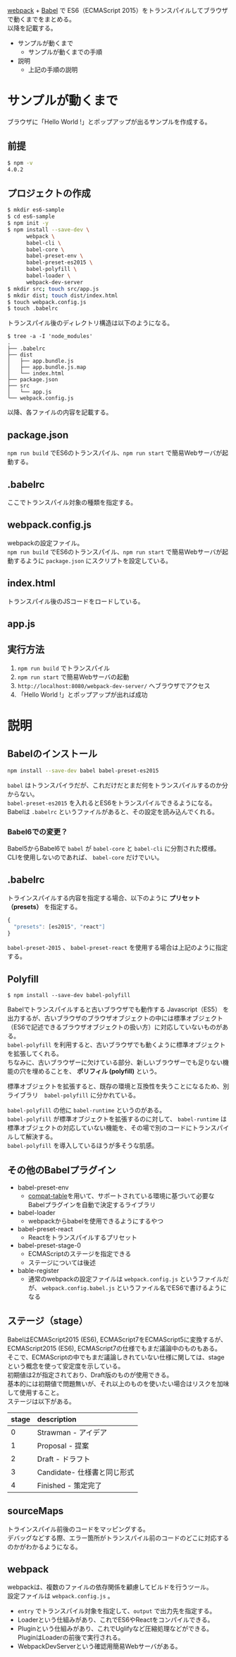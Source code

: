 [webpack](https://webpack.github.io) + [Babel](https://babeljs.io) で ES6（ECMAScript 2015）をトランスパイルしてブラウザで動くまでをまとめる。  
以降を記載する。

- サンプルが動くまで
  - サンプルが動くまでの手順
- 説明
  - 上記の手順の説明

# サンプルが動くまで

ブラウザに「Hello World !」とポップアップが出るサンプルを作成する。

## 前提

```sh
$ npm -v
4.0.2
```

## プロジェクトの作成

```sh
$ mkdir es6-sample
$ cd es6-sample
$ npm init -y
$ npm install --save-dev \
      webpack \
      babel-cli \
      babel-core \
      babel-preset-env \
      babel-preset-es2015 \
      babel-polyfill \
      babel-loader \
      webpack-dev-server
$ mkdir src; touch src/app.js
$ mkdir dist; touch dist/index.html
$ touch webpack.config.js
$ touch .babelrc
```

トランスパイル後のディレクトリ構造は以下のようになる。

```
$ tree -a -I 'node_modules'
.
├── .babelrc
├── dist
│   ├── app.bundle.js
│   ├── app.bundle.js.map
│   └── index.html
├── package.json
├── src
│   └── app.js
└── webpack.config.js
```

以降、各ファイルの内容を記載する。

## package.json

<script src="http://gist-it.appspot.com/https://github.com/pepese/js-sample/blob/master/es6-sample/package.json?footer=0"></script>

```npm run build``` でES6のトランスパイル、```npm run start``` で簡易Webサーバが起動する。

## .babelrc

<script src="http://gist-it.appspot.com/https://github.com/pepese/js-sample/blob/master/es6-sample/.babelrc?footer=0"></script>

ここでトランスパイル対象の種類を指定する。

## webpack.config.js

<script src="http://gist-it.appspot.com/https://github.com/pepese/js-sample/blob/master/es6-sample/webpack.config.js?footer=0"></script>

webpackの設定ファイル。  
```npm run build``` でES6のトランスパイル、```npm run start``` で簡易Webサーバが起動するように ```package.json``` にスクリプトを設定している。

## index.html

<script src="http://gist-it.appspot.com/https://github.com/pepese/js-sample/blob/master/es6-sample/dist/index.html?footer=0"></script>

トランスパイル後のJSコードをロードしている。

## app.js

<script src="http://gist-it.appspot.com/https://github.com/pepese/js-sample/blob/master/es6-sample/src/app.js?footer=0"></script>

## 実行方法

1. ```npm run build``` でトランスパイル
1. ```npm run start``` で簡易Webサーバの起動
1. ```http://localhost:8080/webpack-dev-server/``` へブラウザでアクセス
1. 「Hello World !」とポップアップが出れば成功


# 説明

## Babelのインストール

```sh
npm install --save-dev babel babel-preset-es2015
```

```babel``` はトランスパイラだが、これだけだとまだ何をトランスパイルするのか分からない。  
```babel-preset-es2015``` を入れるとES6をトランスパイルできるようになる。  
Babelは ```.babelrc``` というファイルがあると、その設定を読み込んでくれる。

### Babel6での変更？

Babel5からBabel6で ```babel``` が ```babel-core``` と ```babel-cli``` に分割された模様。  
CLIを使用しないのであれば、 ```babel-core``` だけでいい。

## .babelrc

トラインスパイルする内容を指定する場合、以下のように **プリセット（presets）** を指定する。

```js
{
  "presets": [es2015", "react"]
}
```

```babel-preset-2015``` 、 ```babel-preset-react``` を使用する場合は上記のように指定する。  

## Polyfill

```
$ npm install --save-dev babel-polyfill
```

Babelでトランスパイルすると古いブラウザでも動作する Javascript（ES5） を出力するが、古いブラウザのブラウザオブジェクトの中には標準オブジェクト（ES6で記述できるブラウザオブジェクトの扱い方）に対応していないものがある。  
```babel-polyfill``` を利用すると、古いブラウザでも動くように標準オブジェクトを拡張してくれる。  
ちなみに、古いブラウザーに欠けている部分、新しいブラウザーでも足りない機能の穴を埋めることを、 **ポリフィル (polyfill)**  という。  

標準オブジェクトを拡張すると、既存の環境と互換性を失うことになるため、別ライブラリ　```babel-polyfill``` に分かれている。

```babel-polyfill``` の他に ```babel-runtime``` というのがある。  
```babel-polyfill``` が標準オブジェクトを拡張するのに対して、 ```babel-runtime``` は標準オブジェクトの対応していない機能を、その場で別のコードにトランスパイルして解決する。  
```babel-polyfill``` を導入しているほうが多そうな肌感。

## その他のBabelプラグイン

- babel-preset-env
  - [compat-table](http://kangax.github.io/compat-table/es6/)を用いて、サポートされている環境に基づいて必要なBabelプラグインを自動で決定するライブラリ
- babel-loader
  - webpackからbabelを使用できるようにするやつ
- babel-preset-react
  - Reactをトランスパイルするプリセット
- babel-preset-stage-0
  - ECMAScriptのステージを指定できる
  - ステージについては後述
- bable-register
  - 通常のwebpackの設定ファイルは ```webpack.config.js``` というファイルだが、 ```webpack.config.babel.js``` というファイル名でES6で書けるようになる

## ステージ（stage）

BabelはECMAScript2015 (ES6), ECMAScript7をECMAScript5に変換するが、ECMAScript2015 (ES6), ECMAScript7の仕様でもまだ議論中のものもある。  
そこで、ECMAScriptの中でもまだ議論しきれていない仕様に関しては、stageという概念を使って安定度を示している。  
初期値は2が指定されており、Draft版のものが使用できる。  
基本的には初期値で問題無いが、それ以上のものを使いたい場合はリスクを加味して使用すること。  
ステージは以下がある。

|stage|description|
|:---|:---|
|0|Strawman - アイデア|
|1|Proposal - 提案|
|2|Draft - ドラフト|
|3|Candidate- 仕様書と同じ形式|
|4|Finished - 策定完了|

## sourceMaps

トラインスパイル前後のコードをマッピングする。  
デバッグなどする際、エラー箇所がトランスパイル前のコードのどこに対応するのかがわかるようになる。

## webpack

webpackは、複数のファイルの依存関係を顧慮してビルドを行うツール。  
設定ファイルは ```webpack.config.js``` 。

- ```entry``` でトランスパイル対象を指定して、```output``` で出力先を指定する。
- Loaderという仕組みがあり、これでES6やReactをコンパイルできる。
- Pluginという仕組みがあり、これでUglifyなど圧縮処理などができる。PluginはLoaderの前後で実行される。
- WebpackDevServerという確認用簡易Webサーバがある。
